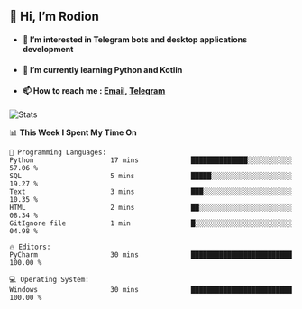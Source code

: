 ## 👋 Hi, I’m Rodion
- #### 👀 I’m interested in Telegram bots and desktop applications development
- #### 🌱 I’m currently learning Python and Kotlin
- #### 📫 How to reach me : [Email](mailto:me@lavn.ml), [Telegram](https://t.me/rodion_gudz)

![Stats](https://github-readme-stats.vercel.app/api?username=rodion-gudz&show_icons=true&theme=github_dark&hide_border=true&hide=issues&count_private=true&layout=compact)


<!--START_SECTION:waka-->
📊 **This Week I Spent My Time On** 

```text
💬 Programming Languages: 
Python                   17 mins             ██████████████░░░░░░░░░░░   57.06 % 
SQL                      5 mins              █████░░░░░░░░░░░░░░░░░░░░   19.27 % 
Text                     3 mins              ███░░░░░░░░░░░░░░░░░░░░░░   10.35 % 
HTML                     2 mins              ██░░░░░░░░░░░░░░░░░░░░░░░   08.34 % 
GitIgnore file           1 min               █░░░░░░░░░░░░░░░░░░░░░░░░   04.98 % 

🔥 Editors: 
PyCharm                  30 mins             █████████████████████████   100.00 % 

💻 Operating System: 
Windows                  30 mins             █████████████████████████   100.00 % 
```


<!--END_SECTION:waka-->
